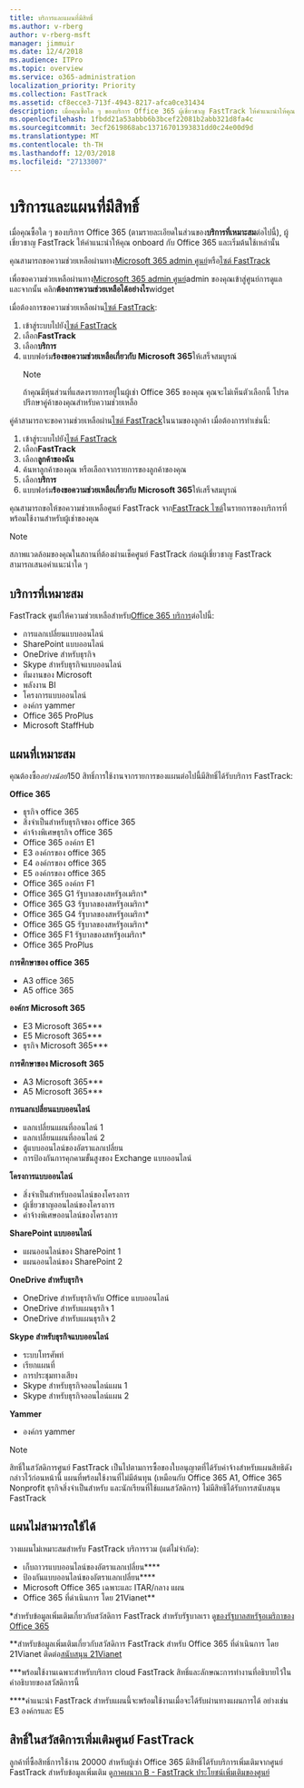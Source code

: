 ```yaml
---
title: บริการและแผนที่มีสิทธิ์
ms.author: v-rberg
author: v-rberg-msft
manager: jimmuir
ms.date: 12/4/2018
ms.audience: ITPro
ms.topic: overview
ms.service: o365-administration
localization_priority: Priority
ms.collection: FastTrack
ms.assetid: cf8ecce3-713f-4943-8217-afca0ce31434
description: เมื่อคุณซื้อใด ๆ ของบริการ Office 365 ผู้เชี่ยวชาญ FastTrack ให้คำแนะนำให้คุณ onboard กับ Office 365 และเริ่มต้นใช้เหล่านั้น
ms.openlocfilehash: 1fbdd21a53abbb6b3bcef22081b2abb321d8fa4c
ms.sourcegitcommit: 3ecf2619868abc13716701393831dd0c24e00d9d
ms.translationtype: MT
ms.contentlocale: th-TH
ms.lasthandoff: 12/03/2018
ms.locfileid: "27133007"
---
```

# <a name="eligible-services-and-plans"></a>บริการและแผนที่มีสิทธิ์

เมื่อคุณซื้อใด ๆ ของบริการ Office 365 (ตามรายละเอียดในส่วนของ**บริการที่เหมาะสม**ต่อไปนี้), ผู้เชี่ยวชาญ FastTrack ให้คำแนะนำให้คุณ onboard กับ Office 365 และเริ่มต้นใช้เหล่านั้น 
  
คุณสามารถขอความช่วยเหลือผ่านทาง[Microsoft 365 admin ศูนย์](https://go.microsoft.com/fwlink/?linkid=2032704)หรือ[ไซต์ FastTrack](https://go.microsoft.com/fwlink/?linkid=780698) 

เพื่อขอความช่วยเหลือผ่านทาง[Microsoft 365 admin ศูนย์](https://go.microsoft.com/fwlink/?linkid=2032704)admin ของคุณเข้าสู่ศูนย์การดูแล และจากนั้น คลิก**ต้องการความช่วยเหลือได้อย่างไร**widget 

เมื่อต้องการขอความช่วยเหลือผ่าน[ไซต์ FastTrack](https://go.microsoft.com/fwlink/?linkid=780698): 
1.  เข้าสู่ระบบไปยัง[ไซต์ FastTrack](https://go.microsoft.com/fwlink/?linkid=780698) 
2.  เลือก**FastTrack**
3.  เลือก**บริการ**
4.  แบบฟอร์ม**ร้องขอความช่วยเหลือเกี่ยวกับ Microsoft 365**ให้เสร็จสมบูรณ์
    > [!NOTE]
    >  ถ้าคุณมีหุ้นส่วนที่แสดงรายการอยู่ในผู้เช่า Office 365 ของคุณ คุณจะไม่เห็นตัวเลือกนี้ โปรดปรึกษาคู่ค้าของคุณสำหรับความช่วยเหลือ 

คู่ค้าสามารถจะขอความช่วยเหลือผ่าน[ไซต์ FastTrack](https://go.microsoft.com/fwlink/?linkid=780698)ในนามของลูกค้า เมื่อต้องการทำเช่นนี้:
1.  เข้าสู่ระบบไปยัง[ไซต์ FastTrack](https://go.microsoft.com/fwlink/?linkid=780698) 
2.  เลือก**FastTrack**
3.  เลือก**ลูกค้าของฉัน**
4.  ค้นหาลูกค้าของคุณ หรือเลือกจากรายการของลูกค้าของคุณ
5.  เลือก**บริการ**
6.  แบบฟอร์ม**ร้องขอความช่วยเหลือเกี่ยวกับ Microsoft 365**ให้เสร็จสมบูรณ์

คุณสามารถขอให้ขอความช่วยเหลือศูนย์ FastTrack จาก[FastTrack ไซต์](https://go.microsoft.com/fwlink/?linkid=780698)ในรายการของบริการที่พร้อมใช้งานสำหรับผู้เช่าของคุณ 
> [!NOTE]
> สภาพแวดล้อมของคุณในสถานที่ต้องผ่านเช็คศูนย์ FastTrack ก่อนผู้เชี่ยวชาญ FastTrack สามารถเสนอคำแนะนำใด ๆ 
  
## <a name="eligible-services"></a>บริการที่เหมาะสม

FastTrack ศูนย์ให้ความช่วยเหลือสำหรับ[Office 365 บริการ](https://go.microsoft.com/fwlink/?linkid=2005429)ต่อไปนี้:
  
- การแลกเปลี่ยนแบบออนไลน์
- SharePoint แบบออนไลน์
- OneDrive สำหรับธุรกิจ
- Skype สำหรับธุรกิจแบบออนไลน์
- ทีมงานของ Microsoft
- พลังงาน BI
- โครงการแบบออนไลน์
- องค์กร yammer 
- Office 365 ProPlus
- Microsoft StaffHub
    
## <a name="eligible-plans"></a>แผนที่เหมาะสม

คุณต้องซื้อ*อย่างน้อย*150 สิทธิ์การใช้งานจากรายการของแผนต่อไปนี้มีสิทธิ์ได้รับบริการ FastTrack:
  
 **Office 365**
  
- ธุรกิจ office 365  
- สิ่งจำเป็นสำหรับธุรกิจของ office 365  
- ค่าจ้างพิเศษธุรกิจ office 365
- Office 365 องค์กร E1
- E3 องค์กรของ office 365
- E4 องค์กรของ office 365  
- E5 องค์กรของ office 365
- Office 365 องค์กร F1
- Office 365 G1 รัฐบาลของสหรัฐอเมริกา\*
- Office 365 G3 รัฐบาลของสหรัฐอเมริกา\*
- Office 365 G4 รัฐบาลของสหรัฐอเมริกา\*
- Office 365 G5 รัฐบาลของสหรัฐอเมริกา\* 
- Office 365 F1 รัฐบาลของสหรัฐอเมริกา\*
- Office 365 ProPlus
    
 **การศึกษาของ office 365**
  
- A3 office 365
- A5 office 365

 **องค์กร Microsoft 365**
  
- E3 Microsoft 365\*\*\*
- E5 Microsoft 365\*\*\*
- ธุรกิจ Microsoft 365\*\*\*
    
 **การศึกษาของ Microsoft 365**
  
- A3 Microsoft 365\*\*\*
- A5 Microsoft 365\*\*\*

 **การแลกเปลี่ยนแบบออนไลน์**
  
- แลกเปลี่ยนแผนที่ออนไลน์ 1
- แลกเปลี่ยนแผนที่ออนไลน์ 2 
- ตู้แบบออนไลน์ของอัตราแลกเปลี่ยน
- การป้องกันการคุกคามขั้นสูงของ Exchange แบบออนไลน์
    
 **โครงการแบบออนไลน์**
  
- สิ่งจำเป็นสำหรับออนไลน์ของโครงการ  
- ผู้เชี่ยวชาญออนไลน์ของโครงการ
- ค่าจ้างพิเศษออนไลน์ของโครงการ
    
 **SharePoint แบบออนไลน์**
  
- แผนออนไลน์ของ SharePoint 1
- แผนออนไลน์ของ SharePoint 2
    
 **OneDrive สำหรับธุรกิจ**
  
- OneDrive สำหรับธุรกิจกับ Office แบบออนไลน์ 
- OneDrive สำหรับแผนธุรกิจ 1
- OneDrive สำหรับแผนธุรกิจ 2
    
 **Skype สำหรับธุรกิจแบบออนไลน์**
  
-  ระบบโทรศัพท์ 
-  เรียกแผนที่ 
-  การประชุมทางเสียง 
-  Skype สำหรับธุรกิจออนไลน์แผน 1  
-  Skype สำหรับธุรกิจออนไลน์แผน 2
    
 **Yammer**
  
- องค์กร yammer 
> [!NOTE]
> สิทธิ์ในสวัสดิการศูนย์ FastTrack เป็นไปตามการซื้อของใบอนุญาตที่ได้รับค่าจ้างสำหรับแผนสิทธิดังกล่าวไว้ก่อนหน้านี้ แผนที่พร้อมใช้งานที่ไม่มีต้นทุน (เหมือนกับ Office 365 A1, Office 365 Nonprofit ธุรกิจสิ่งจำเป็นสำหรับ และนักเรียนที่ใช้แผนสวัสดิการ) ไม่มีสิทธิได้รับการสนับสนุน FastTrack 
  
## <a name="ineligible-plans"></a>แผนไม่สามารถใช้ได้

วางแผนไม่เหมาะสมสำหรับ FastTrack บริการรวม (แต่ไม่จำกัด):
  
- เก็บถาวรแบบออนไลน์ของอัตราแลกเปลี่ยน\*\*\*\*
- ป้องกันแบบออนไลน์ของอัตราแลกเปลี่ยน\*\*\*\*
- Microsoft Office 365 เฉพาะและ ITAR/กลาง แผน
- Office 365 ที่ดำเนินการ โดย 21Vianet\*\*
    
\*สำหรับข้อมูลเพิ่มเติมเกี่ยวกับสวัสดิการ FastTrack สำหรับรัฐบาลเรา ดู[ของรัฐบาลสหรัฐอเมริกาของ Office 365](https://aka.ms/aboutgovcloud)
  
\*\*สำหรับข้อมูลเพิ่มเติมเกี่ยวกับสวัสดิการ FastTrack สำหรับ Office 365 ที่ดำเนินการ โดย 21Vianet ติดต่อ[สนับสนุน 21Vianet](https://go.microsoft.com/fwlink/?linkid=852156)
  
\*\*\*พร้อมใช้งานเฉพาะสำหรับบริการ cloud FastTrack สิทธิ์และลักษณะการทำงานที่อธิบายไว้ในคำอธิบายของสวัสดิการนี้
  
\*\*\*\*คำแนะนำ FastTrack สำหรับแผนนี้จะพร้อมใช้งานเมื่อจะได้รับผ่านทางแผนการได้ อย่างเช่น E3 องค์กรและ E5
  
## <a name="fasttrack-center-additional-benefit-eligibility"></a>สิทธิ์ในสวัสดิการเพิ่มเติมศูนย์ FastTrack

ลูกค้าที่ซื้อสิทธิ์การใช้งาน 20000 สำหรับผู้เช่า Office 365 มีสิทธิ์ได้รับบริการเพิ่มเติมจากศูนย์ FastTrack สำหรับข้อมูลเพิ่มเติม ดู[ภาคผนวก B - FastTrack ประโยชน์เพิ่มเติมของศูนย์](O365-fasttrack-additional-benefits.md)
  

  

